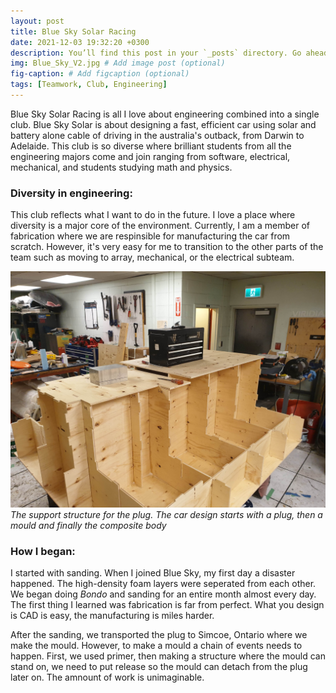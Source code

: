 ```yaml
---
layout: post
title: Blue Sky Solar Racing
date: 2021-12-03 19:32:20 +0300
description: You’ll find this post in your `_posts` directory. Go ahead and edit it and re-build the site to see your changes. # Add post description (optional)
img: Blue_Sky_V2.jpg # Add image post (optional)
fig-caption: # Add figcaption (optional)
tags: [Teamwork, Club, Engineering]
---
```


Blue Sky Solar Racing is all I love about engineering combined into a single club. Blue Sky Solar is about designing a fast, efficient car using solar and battery alone cable of driving in the australia's outback, from Darwin to Adelaide. This club is so diverse where brilliant students from all the engineering majors come and join ranging from software, electrical, mechanical, and students studying math and physics. 

### Diversity in engineering:

This club reflects what I want to do in the future. I love a place where diversity is a major core of the environment. Currently, I am a member of fabrication where we are respinsible for manufacturing the car from scratch. However, it's very easy for me to transition to the other parts of the team such as moving to array, mechanical, or the electrical subteam. 

![](/assets/img/Blue_Plug_Support.jpg)
*The support structure for the plug. The car design starts with a plug, then a mould and finally the composite body*

### How I began:

I started with sanding. When I joined Blue Sky, my first day a disaster happened. The high-density foam layers were seperated from each other. We began doing *Bondo* and sanding for an entire month almost every day. The first thing I learned was fabrication is far from perfect. What you design is CAD is easy, the manufacturing is miles harder. 

After the sanding, we transported the plug to Simcoe, Ontario where we make the mould. However, to make a mould a chain of events needs to happen. First, we used primer, then making a structure where the mould can stand on, we need to put release so the mould can detach from the plug later on. The amnount of work is unimaginable. 

